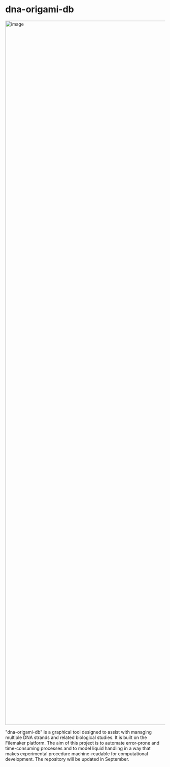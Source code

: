 # dna-origami-db
<img width="2212" alt="image" src="https://github.com/yusuke-dna/dna-origami-db/assets/70700401/15dfaa77-80ab-462f-9718-44bc0e5188e5">

"dna-origami-db" is a graphical tool designed to assist with managing multiple DNA strands and related biological studies. It is built on the Filemaker platform. The aim of this project is to automate error-prone and time-consuming processes and to model liquid handling in a way that makes experimental procedure machine-readable for computational development. The repository will be updated in September.
